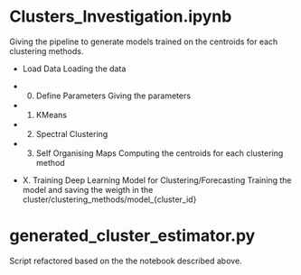# Clusters_Investigation.ipynb

Giving the pipeline to generate models trained on the centroids for each clustering methods. 

- Load Data
Loading the data

- 0. Define Parameters
Giving the parameters

- 1. KMeans
- 2. Spectral Clustering
- 3. Self Organising Maps
Computing the centroids for each clustering method

- X. Training Deep Learning Model for Clustering/Forecasting
Training the model and saving the weigth in the cluster/clustering_methods/model_{cluster_id}

#  generated_cluster_estimator.py

Script refactored based on the the notebook described above. 